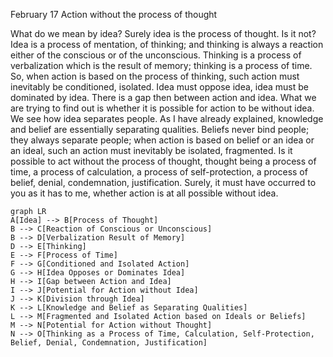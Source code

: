 February 17
Action without the process of thought

What do we mean by idea? Surely idea is the process of thought. Is it not? Idea is a process of mentation, of thinking; and thinking is always a reaction either of the conscious or of the unconscious. Thinking is a process of verbalization which is the result of memory; thinking is a process of time. So, when action is based on the process of thinking, such action must inevitably be conditioned, isolated. Idea must oppose idea, idea must be dominated by idea. There is a gap then between action and idea. What we are trying to find out is whether it is possible for action to be without idea. We see how idea separates people. As I have already explained, knowledge and belief are essentially separating qualities. Beliefs never bind people; they always separate people; when action is based on belief or an idea or an ideal, such an action must inevitably be isolated, fragmented. Is it possible to act without the process of thought, thought being a process of time, a process of calculation, a process of self-protection, a process of belief, denial, condemnation, justification. Surely, it must have occurred to you as it has to me, whether action is at all possible without idea.

```mermaid
graph LR
A[Idea] --> B[Process of Thought]
B --> C[Reaction of Conscious or Unconscious]
B --> D[Verbalization Result of Memory]
D --> E[Thinking]
E --> F[Process of Time]
F --> G[Conditioned and Isolated Action]
G --> H[Idea Opposes or Dominates Idea]
H --> I[Gap between Action and Idea]
I --> J[Potential for Action without Idea]
J --> K[Division through Idea]
K --> L[Knowledge and Belief as Separating Qualities]
L --> M[Fragmented and Isolated Action based on Ideals or Beliefs]
M --> N[Potential for Action without Thought]
N --> O[Thinking as a Process of Time, Calculation, Self-Protection, Belief, Denial, Condemnation, Justification]
```